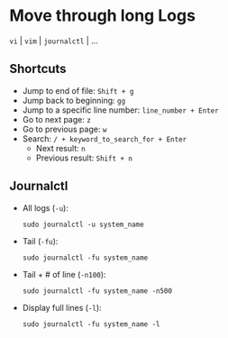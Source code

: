 # Move through long Logs
`vi` | `vim` | `journalctl` | ...

## Shortcuts

* Jump to end of file: `Shift + g`
* Jump back to beginning: `gg`
* Jump to a specific line number: `line_number + Enter`
* Go to next page: `z`
* Go to previous page: `w`
* Search: `/ + keyword_to_search_for + Enter`
  * Next result: `n`
  * Previous result: `Shift + n`

## Journalctl

* All logs (`-u`):

  ```
  sudo journalctl -u system_name
  ```
* Tail (`-fu`):

  ```
  sudo journalctl -fu system_name
  ```
* Tail + # of line (`-n100`):
  
  ```
  sudo journalctl -fu system_name -n500
  ```
* Display full lines (`-l`):

  ```
  sudo journalctl -fu system_name -l
  ```
